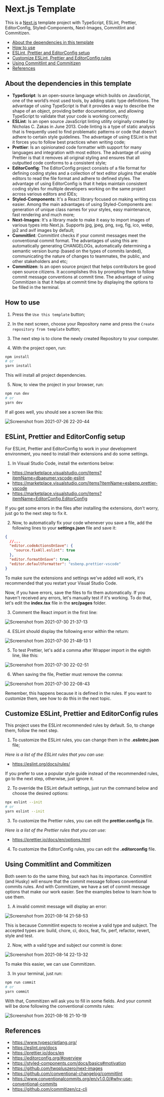 # Next.js Template

This is a [Next.js](https://github.com/vercel/next.js) template project with TypeScript, ESLint, Prettier, EditorConfig, Styled-Components, Next-Images, Commitlint and Commitizen.

* [About the dependencies in this template](#about-the-dependencies-in-this-template)
* [How to use](#how-to-use)
* [ESLint, Prettier and EditorConfig setup](#eslint-prettier-and-editorconfig-setup)
* [Customize ESLint, Prettier and EditorConfig rules](#customize-eslint-prettier-and-editorconfig-rules)
* [Using Commitlint and Commitizen](#using-commitlint-and-commitizen)
* [References](#references)

## About the dependencies in this template

* **TypeScript**: Is an open-source language which builds on JavaScript, one of the world’s most used tools, by adding static type definitions. The advantage of using TypeScript is that it provides a way to describe the shape of an object, providing better documentation, and allowing TypeScript to validate that your code is working correctly;
* **ESLint**: Is an open source JavaScript linting utility originally created by Nicholas C. Zakas in June 2013. Code linting is a type of static analysis that is frequently used to find problematic patterns or code that doesn't adhere to certain style guidelines. The advantage of using ESLint is that it forces you to follow best practices when writing code;
* **Prettier**: Is an opinionated code formatter with support for many languages and integration with most editors. The advantage of using Prettier is that it removes all original styling and ensures that all outputted code conforms to a consistent style;
* **EditorConfig**: The EditorConfig project consists of a file format for defining coding styles and a collection of text editor plugins that enable editors to read the file format and adhere to defined styles. The advantage of using EditorConfig is that it helps maintain consistent coding styles for multiple developers working on the same project across various editors and IDEs;
* **Styled-Components**: It's a React library focused on making writing css easier. Among the main advantages of using Styled-Components are: generation of unique class names for your styles, easy maintenance, fast rendering and much more;
* **Next-Images**: It's a library made to make it easy to import images of various types into Next.js. Supports jpg, jpeg, png, svg, fig, ico, webp, jp2 and avif images by default;
* **Commitlint**: Commitlint checks if your commit messages meet the conventional commit format. The advantages of using this are: automatically generating CHANGELOGs, automatically determining a semantic version bump (based on the types of commits landed), communicating the nature of changes to teammates, the public, and other stakeholders and etc;
* **Commitizen**: Is an open source project that helps contributors be good open source citizens. It accomplishes this by prompting them to follow commit message conventions at commit time. The advantage of using Commitizen is that it helps at commit time by displaying the options to be filled in the terminal.

## How to use

1. Press the `Use this template` button;
2. In the next screen, choose your Repository name and press the `Create repository from template` button;
3. The next step is to clone the newly created Repository to your computer.

4. With the project open, run:

```bash
npm install
# or
yarn install
```

This will install all project dependencies.

5. Now, to view the project in your browser, run:

```bash
npm run dev
# or
yarn dev
```

If all goes well, you should see a screen like this:

![Screenshot from 2021-07-26 22-20-44](https://user-images.githubusercontent.com/50345682/127079833-fa902500-a4f2-4749-967e-f0f38fd49e8d.png)

## ESLint, Prettier and EditorConfig setup

For ESLint, Prettier and EditorConfig to work in your development environment, you need to install their extensions and do some settings.

1. In Visual Studio Code, install the extentions below:

* https://marketplace.visualstudio.com/items?itemName=dbaeumer.vscode-eslint
* https://marketplace.visualstudio.com/items?itemName=esbenp.prettier-vscode
* https://marketplace.visualstudio.com/items?itemName=EditorConfig.EditorConfig

If you get some errors in the files after installing the extensions, don't worry, just go to the next step to fix it.

2. Now, to automatically fix your code whenever you save a file, add the following lines to your **settings.json** file and save it:

```json
{
  //...
  "editor.codeActionsOnSave": {
    "source.fixAll.eslint": true
  },
  "editor.formatOnSave": true,
  "editor.defaultFormatter": "esbenp.prettier-vscode"
}
```

To make sure the extensions and settings we've added will work, it's recommended that you restart your Visual Studio Code.

Now, if you have errors, save the files to fix them automatically. If you haven't received any errors, let's manually test if it's working. To do that, let's edit the **index.tsx** file in the **src/pages** folder.

3. Comment the React import in the first line:

![Screenshot from 2021-07-30 21-37-13](https://user-images.githubusercontent.com/50345682/127723250-8f58a765-8061-483a-ba99-4e8852bdd301.png)

4. ESLint should display the following error within the return:

![Screenshot from 2021-07-30 21-48-13 1](https://user-images.githubusercontent.com/50345682/127723580-2e0737b7-3b72-455c-af2f-f3a91a478ded.png)

5. To test Prettier, let's add a comma after Wrapper import in the eighth line, like this: 

![Screenshot from 2021-07-30 22-02-51](https://user-images.githubusercontent.com/50345682/127723831-781a88eb-2a0d-47e3-896c-91f7af02802c.png)

6. When saving the file, Prettier must remove the comma:

![Screenshot from 2021-07-30 22-08-43](https://user-images.githubusercontent.com/50345682/127723964-937b37f0-5081-4113-83ef-984d32deb383.png)

Remember, this happens because it is defined in the rules. If you want to customize them, see how to do this in the next topic.

## Customize ESLint, Prettier and EditorConfig rules

This project uses the ESLint recommended rules by default. So, to change them, follow the next step.

1. To customize the ESLint rules, you can change them in the **.eslintrc.json** file;

_Here is a list of the ESLint rules that you can use:_
* https://eslint.org/docs/rules/

If you prefer to use a popular style guide instead of the recommended rules, go to the next step, otherwise, just ignore it.

2. To override the ESLint default settings, just run the command below and choose the desired options:

```bash
npx eslint --init
# or
yarn eslint --init
```

3. To customize the Prettier rules, you can edit the **prettier.config.js** file.

_Here is a list of the Prettier rules that you can use:_
* https://prettier.io/docs/en/options.html

4. To customize the EditorConfig rules, you can edit the **.editorconfig** file.

## Using Commitlint and Commitizen

Both seem to do the same thing, but each has its importance. Commitlint (and Husky) will ensure that the commit message follows conventional commits rules. And with Commitizen, we have a set of commit message options that make our work easier. See the examples below to learn how to use them.

1. A invalid commit message will display an error:

![Screenshot from 2021-08-14 21-58-53](https://user-images.githubusercontent.com/50345682/129463721-e61bb658-a6cd-497d-9ba8-39cbbb689753.png)

This is because Commitlint expects to receive a valid type and subject. The accepted types are: build, chore, ci, docs, feat, fix, perf, refactor, revert, style and test.

2. Now, with a valid type and subject our commit is done:

![Screenshot from 2021-08-14 22-13-32](https://user-images.githubusercontent.com/50345682/129463887-e71a22de-1cbc-49f1-aed8-11321a90dd9b.png)

To make this easier, we can use Commitizen.

3. In your terminal, just run:

```bash
npm run commit
# or
yarn commit
```

With that, Commitizen will ask you to fill in some fields. And your commit will be done following the conventional commits rules:

![Screenshot from 2021-08-16 21-10-19](https://user-images.githubusercontent.com/50345682/129644223-34aabda5-a0ea-40db-b046-a512e2b80f25.png)

## References

* https://www.typescriptlang.org/
* https://eslint.org/docs
* https://prettier.io/docs/en
* https://editorconfig.org/#overview
* https://styled-components.com/docs/basics#motivation
* https://github.com/twopluszero/next-images
* https://github.com/conventional-changelog/commitlint
* https://www.conventionalcommits.org/en/v1.0.0/#why-use-conventional-commits
* https://github.com/commitizen/cz-cli
